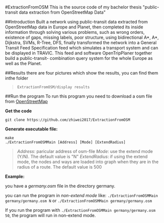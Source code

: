 #ExtractionFromOSM
This is the source code of my bachelor thesis "public-transit data extraction from OpenStreetMap Data"

##Introduction
Built a network using public-transit data extracted from OpenStreetMap data in Europe and Planet, then completed its inside information through solving various problems, such as wrong orders, existence of gaps, missing labels, poor structure, using bidirectional A*, A*, Dijkstra, SVMs, R-Tree, DFS, finally transformed the network into a General Transit Feed Specification feed which simulates a transport system and can be displayed in TRAVIC. This feed and software OpenTripPlaner together build a public-transit- combination query system for the whole Europe as well as the Planet.

##Results
there are four pictures which show the results, you can find them inthe folder
>`ExtractionFromOSM/display results`

##Run the program
To run this program you need to download a osm file from [OpenStreetMap](http://download.geofabrik.de)

**Get the code**
```
git clone https://github.com/zhiwei2017/ExtractionFromOSM
```
**Generate executable file:**
```
make
./ExtractionFromOSMMain [Address] [Mode] [ExtendRadius]
```
>*Address*: paricular address of osm-file
>*Mode*: use the extend mode (Y/N). The default value is "N"
>*ExtendRadius*: if using the extend mode, the nodes and ways are loaded into graph when 
              they are in the radius of a route. The default value is 500



**Example:**


you have a *germany.osm* file in the directory germany.

you can run the program in *non-extend mode* like:
`./ExtractionFromOSMMain germany/germany.osm N` or `./ExtractionFromOSMMain germany/germany.osm`

If you run the program with `./ExtractionFromOSMMain germany/germany.osm 50`, the program will run in non-extend mode.
